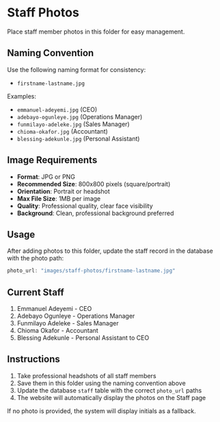 # Staff Photos

Place staff member photos in this folder for easy management.

## Naming Convention

Use the following naming format for consistency:
- `firstname-lastname.jpg`

Examples:
- `emmanuel-adeyemi.jpg` (CEO)
- `adebayo-ogunleye.jpg` (Operations Manager)
- `funmilayo-adeleke.jpg` (Sales Manager)
- `chioma-okafor.jpg` (Accountant)
- `blessing-adekunle.jpg` (Personal Assistant)

## Image Requirements

- **Format**: JPG or PNG
- **Recommended Size**: 800x800 pixels (square/portrait)
- **Orientation**: Portrait or headshot
- **Max File Size**: 1MB per image
- **Quality**: Professional quality, clear face visibility
- **Background**: Clean, professional background preferred

## Usage

After adding photos to this folder, update the staff record in the database with the photo path:

```javascript
photo_url: "images/staff-photos/firstname-lastname.jpg"
```

## Current Staff

1. Emmanuel Adeyemi - CEO
2. Adebayo Ogunleye - Operations Manager
3. Funmilayo Adeleke - Sales Manager
4. Chioma Okafor - Accountant
5. Blessing Adekunle - Personal Assistant to CEO

## Instructions

1. Take professional headshots of all staff members
2. Save them in this folder using the naming convention above
3. Update the database `staff` table with the correct `photo_url` paths
4. The website will automatically display the photos on the Staff page

If no photo is provided, the system will display initials as a fallback.
